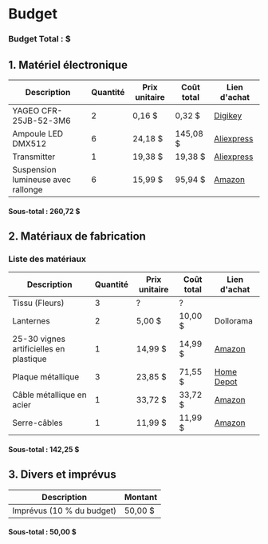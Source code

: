 # Budget

### Budget Total : $

## 1. Matériel électronique

| Description                        | Quantité | Prix unitaire | Coût total | Lien d'achat                                                                    |
| ---------------------------------- | -------- | ------------- | ---------- | ------------------------------------------------------------------------------- |
| YAGEO CFR-25JB-52-3M6              | 2        | 0,16 $        | 0,32 $     | [Digikey](https://www.digikey.ca/en/products/detail/yageo/CFR-25JB-52-3M6/1467) |
| Ampoule LED DMX512                 | 6        | 24,18 $       | 145,08 $   | [Aliexpress](https://www.aliexpress.com/item/32626019053.html)                  |
| Transmitter                        | 1        | 19,38 $       | 19,38 $    | [Aliexpress](https://www.aliexpress.com/item/32626019053.html)                  |
| Suspension lumineuse avec rallonge | 6        | 15,99 $       | 95,94 $    | [Amazon](https://www.amazon.ca/dp/B0BGN3B7QG?_encoding=UTF8&th=1)               |

#### Sous-total :  260,72 $

## 2. Matériaux de fabrication

### Liste des matériaux  

| Description                             | Quantité | Prix unitaire | Coût total | Lien d'achat                                                                                                                                                                                                                                                                                                                                                 |
| --------------------------------------- | -------- | ------------- | ---------- | ------------------------------------------------------------------------------------------------------------------------------------------------------------------------------------------------------------------------------------------------------------------------------------------------------------------------------------------------------------ |
| Tissu (Fleurs)                          | 3        | ?             | ?          |
| Lanternes                               | 2        | 5,00 $        | 10,00 $    | Dollorama                                                                                                                                                                                                                                                                                                                                                    |
| 25-30 vignes artificielles en plastique | 1        | 14,99 $       | 14,99 $    | [Amazon](https://www.amazon.ca/dp/B08BZ8M5HP?ref=ppx_yo2ov_dt_b_fed_asin_title)                                                                                                                                                                                                                                                                              |
| Plaque métallique                       | 3        | 23,85 $       | 71,55 $    | [Home Depot](https://www.homedepot.ca/produit/paulin-tole-d-acier-de-12-x-18-po-de-calibre-16/1000861863)                                                                                                                                                                                                                                                    |
| Câble métallique en acier               | 1        | 33,72 $       | 33,72 $    | [Amazon](https://www.amazon.ca/dp/B0BMP2N5T3/)                                                                                                                                                                                                                                                                                                               |
| Serre-câbles                            | 1        | 11,99 $       | 11,99 $    | [Amazon](https://www.amazon.ca/-/fr/serre-c%C3%A2bles-acier-inoxydable-double-ligne/dp/B0CRQVLH1C/133-9152500-1414250?pd_rd_w=VCPdV&content-id=amzn1.sym.9286c396-f989-473f-a51f-aeb6f0ce4e48&pf_rd_p=9286c396-f989-473f-a51f-aeb6f0ce4e48&pf_rd_r=JRSW9RHTB91PXM5FPA9Y&pd_rd_wg=qmryA&pd_rd_r=0d3b5f17-1bbc-47cc-b580-1cf5dfb7a227&pd_rd_i=B0CRQVLH1C&th=1) |

#### Sous-total :  142,25 $

## 3. Divers et imprévus

| Description              | Montant |
| ------------------------ | ------- |
| Imprévus (10 % du budget) | 50,00 $ |

#### Sous-total : 50,00 $
